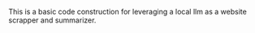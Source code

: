 This is a basic code construction for leveraging a local llm as a website scrapper and summarizer. 
